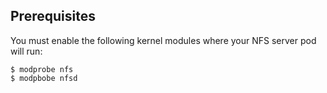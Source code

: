 

## Prerequisites

You must enable the following kernel modules where your NFS server pod will run:
```
$ modprobe nfs
$ modpbobe nfsd
```

